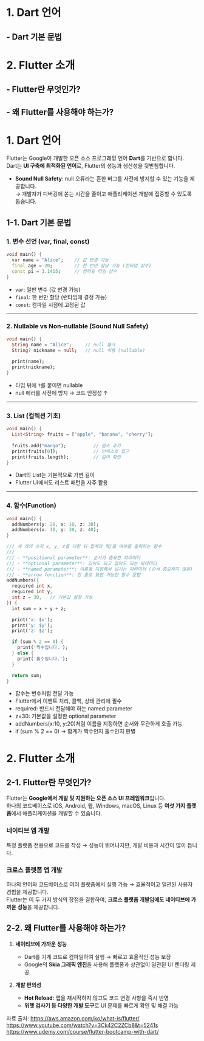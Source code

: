 # 1. Dart 언어
## - Dart 기본 문법

# 2. Flutter 소개
## - Flutter란 무엇인가?
## - 왜 Flutter를 사용해야 하는가?


# 1. Dart 언어

Flutter는 Google이 개발한 오픈 소스 프로그래밍 언어 **Dart**를 기반으로 합니다.  
Dart는 **UI 구축에 최적화된 언어**로, Flutter의 성능과 생산성을 뒷받침합니다.  

- **Sound Null Safety**: null 오류라는 흔한 버그를 사전에 방지할 수 있는 기능을 제공합니다.  
  → 개발자가 디버깅에 쏟는 시간을 줄이고 애플리케이션 개발에 집중할 수 있도록 돕습니다.  

## 1-1. Dart 기본 문법

### 1. 변수 선언 (var, final, const)
```dart
void main() {
  var name = "Alice";    // 값 변경 가능
  final age = 20;        // 한 번만 할당 가능 (런타임 상수)
  const pi = 3.1415;     // 컴파일 타임 상수
}
```
- `var`: 일반 변수 (값 변경 가능)  
- `final`: 한 번만 할당 (런타임에 결정 가능)  
- `const`: 컴파일 시점에 고정된 값  

---

### 2. Nullable vs Non-nullable (Sound Null Safety)
```dart
void main() {
  String name = "Alice";     // null 불가
  String? nickname = null;   // null 허용 (nullable)
  
  print(name);
  print(nickname);
}
```
- 타입 뒤에 `?`를 붙이면 nullable  
- null 에러를 사전에 방지 → 코드 안정성 ↑  

---

### 3. List (컬렉션 기초)
```dart
void main() {
  List<String> fruits = ["apple", "banana", "cherry"];
  
  fruits.add("mango");          // 원소 추가
  print(fruits[0]);             // 인덱스로 접근
  print(fruits.length);         // 길이 확인
}
```
- Dart의 List는 기본적으로 가변 길이  
- Flutter UI에서도 리스트 패턴을 자주 활용  

---

### 4. 함수(Function)
```dart
void main() {
  addNumbers(y: 20, x: 10, z: 30);
  addNumbers(x: 10, y: 30, z: 40);
}

/// 세 개의 숫자 x, y, z를 더한 뒤 합계와 짝/홀 여부를 출력하는 함수
///
/// - **positional parameter**: 순서가 중요한 파라미터  
/// - **optional parameter**: 있어도 되고 없어도 되는 파라미터  
/// - **named parameter**: 이름을 지정해서 넘기는 파라미터 (순서 중요하지 않음)  
/// - **arrow function**: 한 줄로 표현 가능한 함수 문법
addNumbers({
  required int x,
  required int y,
  int z = 30,   // 기본값 설정 가능
}) {
  int sum = x + y + z;

  print('x: $x');
  print('y: $y');
  print('z: $z');

  if (sum % 2 == 0) {
    print('짝수입니다.');
  } else {
    print('홀수입니다.');
  }

  return sum;
}

```
- 함수는 변수처럼 전달 가능 
- Flutter에서 이벤트 처리, 콜백, 상태 관리에 필수  
- required: 반드시 전달해야 하는 named parameter
- z=30: 기본값을 설정한 optional parameter
- addNumbers(x:10, y:20)처럼 이름을 지정하면 순서와 무관하게 호출 가능
- if (sum % 2 == 0) → 합계가 짝수인지 홀수인지 판별


# 2. Flutter 소개

## 2-1. Flutter란 무엇인가?  
Flutter는 **Google에서 개발 및 지원하는 오픈 소스 UI 프레임워크**입니다.  
하나의 코드베이스로 iOS, Android, 웹, Windows, macOS, Linux 등 **여섯 가지 플랫폼**에서 애플리케이션을 개발할 수 있습니다.  

### 네이티브 앱 개발
특정 플랫폼 전용으로 코드를 작성 → 성능이 뛰어나지만, 개발 비용과 시간이 많이 듭니다.  

### 크로스 플랫폼 앱 개발
하나의 언어와 코드베이스로 여러 플랫폼에서 실행 가능 → 효율적이고 일관된 사용자 경험을 제공합니다.  
Flutter는 이 두 가지 방식의 장점을 결합하여, **크로스 플랫폼 개발임에도 네이티브에 가까운 성능**을 제공합니다.  


## 2-2. 왜 Flutter를 사용해야 하는가?  

1. **네이티브에 가까운 성능**  
   - Dart를 기계 코드로 컴파일하여 실행 → 빠르고 효율적인 성능 보장  
   - Google의 **Skia 그래픽 엔진**을 사용해 플랫폼과 상관없이 일관된 UI 렌더링 제공  

2. **개발 편의성**  
   - **Hot Reload**: 앱을 재시작하지 않고도 코드 변경 사항을 즉시 반영  
   - **위젯 검사기 등 다양한 개발 도구**로 UI 문제를 빠르게 확인 및 해결 가능

자료 출처:
https://aws.amazon.com/ko/what-is/flutter/
https://www.youtube.com/watch?v=3Ck42C2ZCb8&t=5241s
https://www.udemy.com/course/flutter-bootcamp-with-dart/